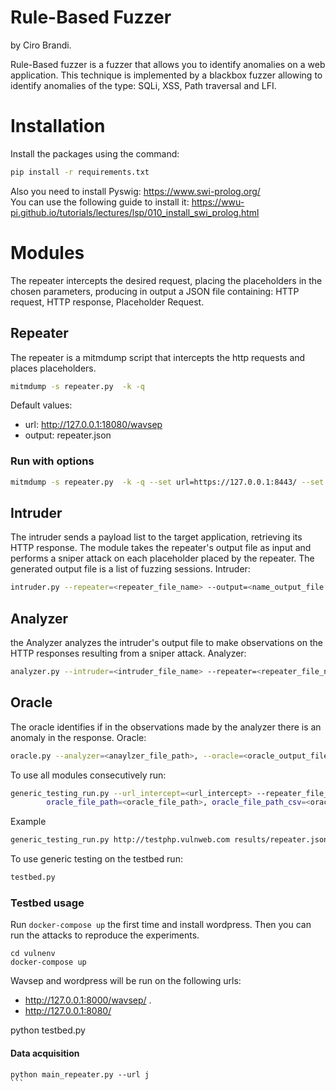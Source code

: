 # Rule-Based Fuzzer
by Ciro Brandi.

Rule-Based fuzzer is a fuzzer that allows you to identify anomalies on a web application. This technique is implemented by a blackbox fuzzer allowing to identify anomalies of the type: SQLi, XSS, Path traversal and LFI.
# Installation
Install the packages using the command:
```bash 
pip install -r requirements.txt
```
Also you need to install Pyswig: https://www.swi-prolog.org/  
You can use the following guide to install it: 
https://wwu-pi.github.io/tutorials/lectures/lsp/010_install_swi_prolog.html  


# Modules
The repeater intercepts the desired request, placing the placeholders in the chosen parameters, producing in output a JSON file containing: HTTP request, HTTP response, Placeholder Request.
## Repeater   
The repeater is a mitmdump script that intercepts the http requests and places placeholders.   

```bash 
mitmdump -s repeater.py  -k -q
```  
Default values: 
- url: http://127.0.0.1:18080/wavsep 
- output: repeater.json  

### Run with options  
```bash
mitmdump -s repeater.py  -k -q --set url=https://127.0.0.1:8443/ --set output=owasp-cmd.json
```
## Intruder  
The intruder sends a payload list to the target application, retrieving its HTTP response. The module takes the repeater's output file as input and performs a sniper attack on each placeholder placed by the repeater. The generated output file is a list of fuzzing sessions.
Intruder:
```bash 
intruder.py --repeater=<repeater_file_name> --output=<name_output_file.json>
```   

## Analyzer  
the Analyzer analyzes the intruder's output file to make observations on the HTTP responses resulting from a sniper attack.
Analyzer:
```bash 
analyzer.py --intruder=<intruder_file_name> --repeater=<repeater_file_name> --analyzer=<analyzer_output_file>
```


## Oracle 
The oracle identifies if in the observations made by the analyzer there is an anomaly in the response.
Oracle:
```bash 
oracle.py --analyzer=<anaylzer_file_path>, --oracle=<oracle_output_file_path> --csv=<oracle_output_file_path>
```
To use all modules consecutively run:
```bash 
generic_testing_run.py --url_intercept=<url_intercept> --repeater_file_path=<repeater_file_path> intruder_file_path=<intruder_file_path>, <analyzer_file_path_csv>, <analyzer_file_path_json>,
        oracle_file_path=<oracle_file_path>, oracle_file_path_csv=<oracle_file_path_csv>
```
Example
```bash
generic_testing_run.py http://testphp.vulnweb.com results/repeater.json results/intruder.json results/observer.csv results/observer.json
```
To use generic testing on the testbed run:
```bash
testbed.py
```


### Testbed usage 
Run `docker-compose up` the first time and install wordpress. 
Then you can run the attacks to reproduce the experiments.   
``` 
cd vulnenv 
docker-compose up 
``` 

Wavsep and wordpress will be run on the following urls:   
* http://127.0.0.1:8000/wavsep/ . 
* http://127.0.0.1:8080/     


python testbed.py




#### Data acquisition  
``` 
python main_repeater.py --url j
``` 